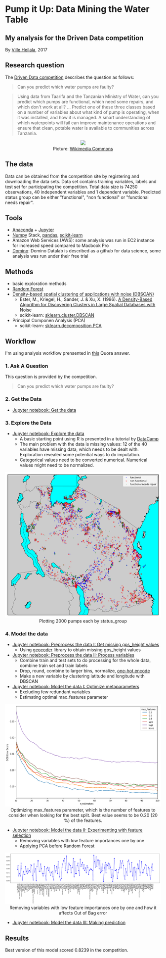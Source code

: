 # Pump it Up: Data Mining the Water Table
## My analysis for the Driven Data competition

By [Ville Heilala](https://heila.la), 2017

## Research question

The [Driven Data competition](https://www.drivendata.org/competitions/7/pump-it-up-data-mining-the-water-table/) describes the question as follows:

>Can you predict which water pumps are faulty?

>Using data from Taarifa and the Tanzanian Ministry of Water, can you predict which pumps are functional, which need some repairs, and which don't work at all? ... Predict one of these three classes based on a number of variables about what kind of pump is operating, when it was installed, and how it is managed. A smart understanding of which waterpoints will fail can improve maintenance operations and ensure that clean, potable water is available to communities across Tanzania.

<p align="center">
  <img src="https://upload.wikimedia.org/wikipedia/commons/0/04/Flickr_-_usaid.africa_-_Water_pump_provided_by_USAID.jpg" width="500"/><br>
  Picture: <a href="https://commons.wikimedia.org/wiki/File:Flickr_-_usaid.africa_-_Water_pump_provided_by_USAID.jpg">Wikimedia Commons</a>
</p>

## The data

Data can be obtained from the competition site by registering and downloading the data sets. Data set contains training variables, labels and test set for participating the competition. Total data size is 74250 observations, 40 independent variables and 1 dependent variable. Predicted status group can be either "functional", "non functional" or "functional needs repair".

## Tools

* [Anaconda](https://www.continuum.io/) + [Jupyter](http://jupyter.org/)
* [Numpy](http://www.numpy.org/) Stack, [pandas](http://pandas.pydata.org/), [scikit-learn](http://scikit-learn.org/stable/)
* Amazon Web Services (AWS): some analysis was run in EC2 instance for increased speed compared to Macbook Pro
* [Domino](https://www.dominodatalab.com/): Domino Datalab is described as a github for data science, some analysis was run under their free trial

## Methods

* basic exploration methods
* [Random Forest](random_forest.md)
* [Density-based spatial clustering of applications with noise (DBSCAN)](https://en.wikipedia.org/wiki/DBSCAN)
  * Ester, M., Kriegel, H., Sander, J. & Xu, X. (1996). [A Density-Based Algorithm for Discovering Clusters in Large Spatial Databases with Noise](https://www.aaai.org/Papers/KDD/1996/KDD96-037.pdf)
  * scikit-learn: [sklearn.cluster.DBSCAN](http://scikit-learn.org/stable/modules/generated/sklearn.cluster.DBSCAN.html)
* Principal Componen Analysis (PCA)
  * scikit-learn: [sklearn.decomposition.PCA](http://scikit-learn.org/stable/modules/generated/sklearn.decomposition.PCA.html)

## Workflow

I'm using analysis workflow prensented in [this](https://www.quora.com/What-is-the-workflow-or-process-of-a-data-scientist) Quora answer.

### 1. Ask A Question

This question is provided by the competition.

>Can you predict which water pumps are faulty?

### 2. Get the Data

* [Jupyter notebook: Get the data](pumpitup_getdata.ipynb)

### 3. Explore the Data

* [Jupyter notebook: Explore the data](pumpitup_explore.ipynb)
  * A basic starting point using R is presented in a tutorial by [DataCamp](https://www.datacamp.com/community/open-courses/drivendata-water-pumps-challenge#gs.UjARtQI)
  * The main problem with the data is missing values: 12 of the 40 variables have missing data, which needs to be dealt with. Exploration revealed some potential ways to do imputation.
  * Categorical values need to be converted numerical. Numerical values might need to be normalized.
  
<p align="center">
  <img src="status_group_map.png"/><br>
  Plotting 2000 pumps each by status_group
</p>

### 4. Model the data

* [Jupyter notebook: Preprocess the data I: Get missing gps_height values](pumpitup_missing_gps_height.ipynb)
  * Using [geocoder](http://geocoder.readthedocs.io/) library to obtain missing gps_height values
* [Jupyter notebook: Preprocess the data II: Process variables](pumpitup_preprocess.ipynb)
  * Combine train and test sets to do processing for the whole data, combine train set and train labels
  * Drop, round, combine to larger bins, normalize, [one-hot encode](https://www.quora.com/What-is-one-hot-encoding-and-when-is-it-used-in-data-science)
  * Make a new variable by clustering latitude and longitude with DBSCAN
* [Jupyter notebook: Model the data I: Optimize metaparameters](pumpitup_model_metaparameters.ipynb)
  * Excluding few redundant variables
  * Estimating optimal max_features parameter

<p align="center">
  <img src="max_features.png"/><br>
  Optimizing max_features parameter, which is the number of features to consider when looking for the best split. Best value seems to be 0.20 (20 %) of the features.
</p>

* [Jupyter notebook: Model the data II: Experimenting with feature selection](pumpitup_model_feature_selection.ipynb)
  * Removing variables with low feature importances one by one
  * Applying PCA before Random Forest
  
 <p align="center">
  <img src="feature_selection.png"/><br>
  Removing variables with low feature importances one by one and how it affects Out of Bag error
</p>
  
* [Jupyter notebook: Model the data III: Making prediction](pumpitup_model.ipynb)

## Results

Best version of this model scored 0.8239 in the competition.
